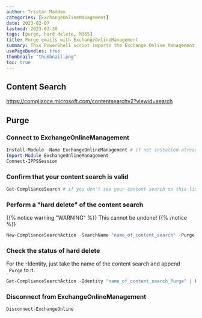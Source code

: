 ```yaml
---
author: Tristan Madden
categories: [ExchangeOnlineManagement]
date: 2023-02-07
lastmod: 2023-03-30
tags: [purge, hard delete, M365]
title: Purge emails with ExchangeOnlineManagement
summary: This PowerShell script imports the Exchange Online Management module and connects to Exchange Online, performs a "hard delete" of phishing emails by using a compliance search action, and then disconnects from Exchange Online PowerShell without a confirmation prompt or any notification text.
usePageBundles: true
thumbnail: "thumbnail.png"
toc: true
---
```


## Content Search

<a href="https://compliance.microsoft.com/contentsearchv2?viewid=search">https://compliance.microsoft.com/contentsearchv2?viewid=search</a>

## Purge

### Connect to ExchangeOnlineManagement

```PowerShell
Install-Module -Name ExchangeOnlineManagement # if not installed already
Import-Module ExchangeOnlineManagement
Connect-IPPSSession
```

### Confirm that your content search is valid

```PowerShell
Get-ComplianceSearch # if you don't see your content search on this list something is wrong
```

### Perform a "hard delete" of the content search


{{% notice warning "WARNING" %}}
This cannot be undone!
{{% /notice %}}

```PowerShell
New-ComplianceSearchAction -SearchName "name_of_content_search" -Purge -PurgeType HardDelete
 ```

### Check the status of hard delete
For the -Identity, just take the name of the content search and append ```_Purge``` to it. 
```PowerShell
Get-ComplianceSearchAction -Identity "name_of_content_search_Purge" | Format-List
```

### Disconnect from ExchangeOnlineManagement
```PowerShell
Disconnect-ExchangeOnline
```
